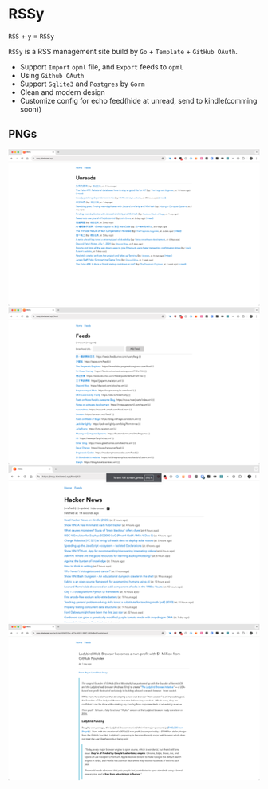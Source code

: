 # RSSy

`RSS` + `y` = `RSSy`

`RSSy` is a RSS management site build by `Go` + `Template` + `GitHub OAuth`.

- Support `Import` `opml` file, and `Export` feeds to `opml`
- Using `Github OAuth`
- Support `Sqlite3` and `Postgres` by `Gorm`
- Clean and modern design
- Customize config for echo feed(hide at unread, send to kindle(comming soon))

## PNGs

![home page](image.png)
![feeds page](image-1.png)
![feed page](image-4.png)
![content page](image-2.png)